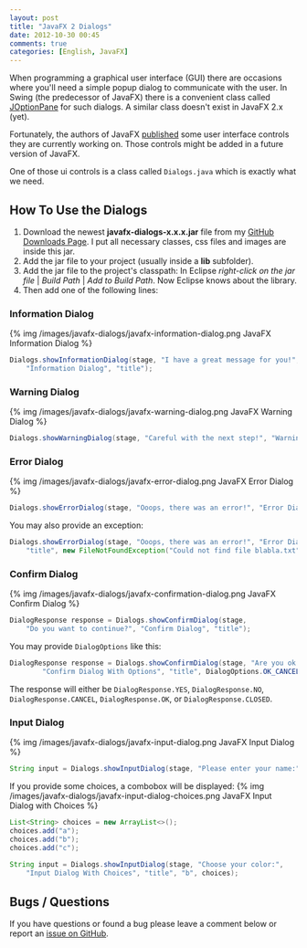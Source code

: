 ```yaml
---
layout: post
title: "JavaFX 2 Dialogs"
date: 2012-10-30 00:45
comments: true
categories: [English, JavaFX]
---
```

When programming a graphical user interface (GUI) there are occasions where you'll need a simple popup dialog to communicate with the user. In Swing (the predecessor of JavaFX) there is a convenient class called [JOptionPane](http://docs.oracle.com/javase/tutorial/uiswing/components/dialog.html) for such dialogs. A similar class doesn't exist in JavaFX 2.x (yet).

Fortunately, the authors of JavaFX [published](http://fxexperience.com/2012/10/announcing-the-javafx-ui-controls-sandbox/) some user interface controls they are currently working on. Those controls might be added in a future version of JavaFX.

One of those ui controls is a class called `Dialogs.java` which is exactly what we need.

## How To Use the Dialogs ##
1. Download the newest **javafx-dialogs-x.x.x.jar** file from my [GitHub Downloads Page](https://github.com/marcojakob/javafx-ui-sandbox/downloads). I put all necessary classes, css files and images are inside this jar.
2. Add the jar file to your project (usually inside a **lib** subfolder).
3. Add the jar file to the project's classpath: In Eclipse *right-click on the jar file* | *Build Path* | *Add to Build Path*. Now Eclipse knows about the library.
4. Then add one of the following lines:

### Information Dialog ###
{% img /images/javafx-dialogs/javafx-information-dialog.png JavaFX Information Dialog %}

```java
Dialogs.showInformationDialog(stage, "I have a great message for you!", 
    "Information Dialog", "title");
```
<!-- more -->

### Warning Dialog ###
{% img /images/javafx-dialogs/javafx-warning-dialog.png JavaFX Warning Dialog %}

```java
Dialogs.showWarningDialog(stage, "Careful with the next step!", "Warning Dialog", "title");
```

### Error Dialog ###
{% img /images/javafx-dialogs/javafx-error-dialog.png JavaFX Error Dialog %}

```java
Dialogs.showErrorDialog(stage, "Ooops, there was an error!", "Error Dialog", "title");
```

You may also provide an exception:

```java
Dialogs.showErrorDialog(stage, "Ooops, there was an error!", "Error Dialog With Exception", 
    "title", new FileNotFoundException("Could not find file blabla.txt"));
```

### Confirm Dialog ###
{% img /images/javafx-dialogs/javafx-confirmation-dialog.png JavaFX Confirm Dialog %}

```java
DialogResponse response = Dialogs.showConfirmDialog(stage, 
    "Do you want to continue?", "Confirm Dialog", "title");
```

You may provide `DialogOptions` like this:

```java
DialogResponse response = Dialogs.showConfirmDialog(stage, "Are you ok with this?", 
		"Confirm Dialog With Options", "title", DialogOptions.OK_CANCEL);
```

The response will either be `DialogResponse.YES`, `DialogResponse.NO`, `DialogResponse.CANCEL`, `DialogResponse.OK`, or `DialogResponse.CLOSED`.


### Input Dialog ###
{% img /images/javafx-dialogs/javafx-input-dialog.png JavaFX Input Dialog %}

```java
String input = Dialogs.showInputDialog(stage, "Please enter your name:", "Input Dialog", "title");
```

If you provide some choices, a combobox will be displayed:
{% img /images/javafx-dialogs/javafx-input-dialog-choices.png JavaFX Input Dialog with Choices %}

```java
List<String> choices = new ArrayList<>();
choices.add("a");
choices.add("b");
choices.add("c");
		
String input = Dialogs.showInputDialog(stage, "Choose your color:", 
    "Input Dialog With Choices", "title", "b", choices);
```

## Bugs / Questions ##
If you have questions or found a bug please leave a comment below or report an [issue on GitHub](https://github.com/marcojakob/javafx-ui-sandbox).